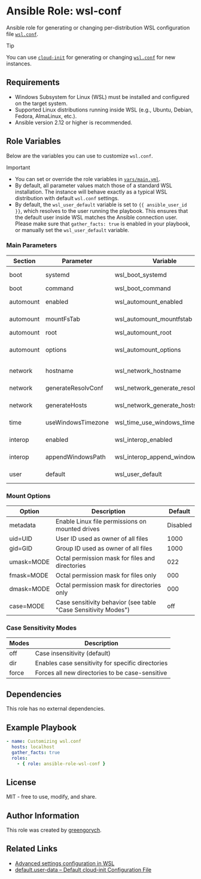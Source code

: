 # Ansible Role: wsl-conf

Ansible role for generating or changing per-distribution WSL configuration file [`wsl.conf`](https://github.com/greengorych/wsl-configurations/tree/main/defaults/wsl.conf).

>[!TIP]
>You can use [`cloud-init`](https://github.com/greengorych/wsl-configurations/tree/main/defaults/.cloud-init) for generating or changing [`wsl.conf`](https://github.com/greengorych/wsl-configurations/tree/main/defaults/wsl.conf) for new instances.

## Requirements

- Windows Subsystem for Linux (WSL) must be installed and configured on the target system.
- Supported Linux distributions running inside WSL (e.g., Ubuntu, Debian, Fedora, AlmaLinux, etc.).
- Ansible version 2.12 or higher is recommended.

## Role Variables

Below are the variables you can use to customize `wsl.conf`.

>[!IMPORTANT]
>- You can set or override the role variables in [`vars/main.yml`](https://github.com/greengorych/ansible-role-wsl-conf/blob/main/vars/main.yml).
>- By default, all parameter values match those of a standard WSL installation. The instance will behave exactly as a typical WSL distribution with default `wsl.conf` settings.
>- By default, the `wsl_user_default` variable is set to `{{ ansible_user_id }}`, which resolves to the user running the playbook. This ensures that the default user inside WSL matches the Ansible connection user. Please make sure that `gather_facts: true` is enabled in your playbook, or manually set the `wsl_user_default` variable.

### Main Parameters

| Section   | Parameter          | Variable                         | Values                    | Default         |
|-----------|--------------------|----------------------------------|---------------------------|-----------------|
| boot      | systemd            | wsl_boot_systemd                 | true, false               | true            |
| boot      | command            | wsl_boot_command                 |                           | Not set         |
| automount | enabled            | wsl_automount_enabled            | true, false               | true            |
| automount | mountFsTab         | wsl_automount_mountfstab         | true, false               | true            |
| automount | root               | wsl_automount_root               |                           | /mnt/           |
| automount | options            | wsl_automount_options            | See table "Mount Options" | Not set         |
| network   | hostname           | wsl_network_hostname             | Any valid hostname        | Not set         |
| network   | generateResolvConf | wsl_network_generate_resolv_conf | true, false               | true            |
| network   | generateHosts      | wsl_network_generate_hosts       | true, false               | true            |
| time      | useWindowsTimezone | wsl_time_use_windows_timezone    | true, false               | true            |
| interop   | enabled            | wsl_interop_enabled              | true, false               | true            |
| interop   | appendWindowsPath  | wsl_interop_append_windows_path  | true, false               | true            |
| user      | default            | wsl_user_default                 | Existing user             | ansible_user_id |

### Mount Options

| Option     | Description                                                    | Default  |
|------------|----------------------------------------------------------------|----------|
| metadata   | Enable Linux file permissions on mounted drives                | Disabled |
| uid=UID    | User ID used as owner of all files                             | 1000     |
| gid=GID    | Group ID used as owner of all files                            | 1000     |
| umask=MODE | Octal permission mask for files and directories                | 022      |
| fmask=MODE | Octal permission mask for files only                           | 000      |
| dmask=MODE | Octal permission mask for directories only                     | 000      |
| case=MODE  | Case sensitivity behavior (see table "Case Sensitivity Modes") | off      |

### Case Sensitivity Modes

| Modes  | Description                                       |
|--------|---------------------------------------------------|
| off    | Case insensitivity (default)                      |
| dir    | Enables case sensitivity for specific directories |
| force  | Forces all new directories to be case-sensitive   |

## Dependencies

This role has no external dependencies.

## Example Playbook

```yaml
- name: Customizing wsl.conf
  hosts: localhost
  gather_facts: true
  roles:
    - { role: ansible-role-wsl-conf }
```

## License

MIT - free to use, modify, and share.

## Author Information

This role was created by [greengorych](https://github.com/greengorych).

## Related Links

- [Advanced settings configuration in WSL](https://learn.microsoft.com/en-us/windows/wsl/wsl-config)
- [default.user-data – Default cloud-init Configuration File](https://github.com/greengorych/wsl-configurations/tree/main/defaults/.cloud-init)
